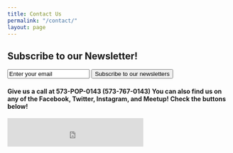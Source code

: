 ```yaml
---
title: Contact Us
permalink: "/contact/"
layout: page
---
```


<h2> Subscribe to our Newsletter! </h2>

<form action="https://popgymnews.hosted.phplist.com/lists/?p=subscribe" method="post">
    <input type="text" name="email" value="Enter your email" />
    <button type="submit">Subscribe to our newsletters</button>
</form>

<script type="text/javascript" src="https://form.jotform.us/jsform/72746138723158"></script>  


<h4> Give us a call at 573-POP-0143 (573-767-0143) You can also find us on any of the Facebook, Twitter, Instagram, and Meetup! Check the buttons below! </h4>

<iframe src="https://withfriends.co/pop_gym/embed/raw:kind=Join" width="306" height="64" frameborder="0"></iframe>
